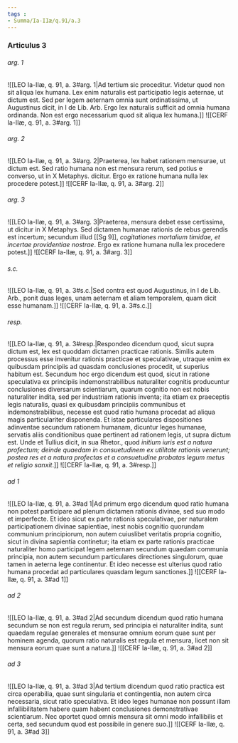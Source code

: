 ```yaml
---
tags : 
- Summa/Ia-IIæ/q.91/a.3
---
```


### Articulus 3

###### arg. 1
![[LEO Ia-IIæ, q. 91, a. 3#arg. 1|Ad tertium sic proceditur. Videtur quod non sit aliqua lex humana. Lex enim naturalis est participatio legis aeternae, ut dictum est. Sed per legem aeternam omnia sunt ordinatissima, ut Augustinus dicit, in I de Lib. Arb. Ergo lex naturalis sufficit ad omnia humana ordinanda. Non est ergo necessarium quod sit aliqua lex humana.]]
![[CERF Ia-IIæ, q. 91, a. 3#arg. 1]]

###### arg. 2
![[LEO Ia-IIæ, q. 91, a. 3#arg. 2|Praeterea, lex habet rationem mensurae, ut dictum est. Sed ratio humana non est mensura rerum, sed potius e converso, ut in X Metaphys. dicitur. Ergo ex ratione humana nulla lex procedere potest.]]
![[CERF Ia-IIæ, q. 91, a. 3#arg. 2]]

###### arg. 3
![[LEO Ia-IIæ, q. 91, a. 3#arg. 3|Praeterea, mensura debet esse certissima, ut dicitur in X Metaphys. Sed dictamen humanae rationis de rebus gerendis est incertum; secundum illud [[Sg 9]], *cogitationes mortalium timidae, et incertae providentiae nostrae*. Ergo ex ratione humana nulla lex procedere potest.]]
![[CERF Ia-IIæ, q. 91, a. 3#arg. 3]]

###### s.c.
![[LEO Ia-IIæ, q. 91, a. 3#s.c.|Sed contra est quod Augustinus, in I de Lib. Arb., ponit duas leges, unam aeternam et aliam temporalem, quam dicit esse humanam.]]
![[CERF Ia-IIæ, q. 91, a. 3#s.c.]]

###### resp.
![[LEO Ia-IIæ, q. 91, a. 3#resp.|Respondeo dicendum quod, sicut supra dictum est, lex est quoddam dictamen practicae rationis. Similis autem processus esse invenitur rationis practicae et speculativae, utraque enim ex quibusdam principiis ad quasdam conclusiones procedit, ut superius habitum est. Secundum hoc ergo dicendum est quod, sicut in ratione speculativa ex principiis indemonstrabilibus naturaliter cognitis producuntur conclusiones diversarum scientiarum, quarum cognitio non est nobis naturaliter indita, sed per industriam rationis inventa; ita etiam ex praeceptis legis naturalis, quasi ex quibusdam principiis communibus et indemonstrabilibus, necesse est quod ratio humana procedat ad aliqua magis particulariter disponenda. Et istae particulares dispositiones adinventae secundum rationem humanam, dicuntur leges humanae, servatis aliis conditionibus quae pertinent ad rationem legis, ut supra dictum est. Unde et Tullius dicit, in sua Rhetor., quod *initium iuris est a natura profectum; deinde quaedam in consuetudinem ex utilitate rationis venerunt; postea res et a natura profectas et a consuetudine probatas legum metus et religio sanxit*.]]
![[CERF Ia-IIæ, q. 91, a. 3#resp.]]

###### ad 1
![[LEO Ia-IIæ, q. 91, a. 3#ad 1|Ad primum ergo dicendum quod ratio humana non potest participare ad plenum dictamen rationis divinae, sed suo modo et imperfecte. Et ideo sicut ex parte rationis speculativae, per naturalem participationem divinae sapientiae, inest nobis cognitio quorundam communium principiorum, non autem cuiuslibet veritatis propria cognitio, sicut in divina sapientia continetur; ita etiam ex parte rationis practicae naturaliter homo participat legem aeternam secundum quaedam communia principia, non autem secundum particulares directiones singulorum, quae tamen in aeterna lege continentur. Et ideo necesse est ulterius quod ratio humana procedat ad particulares quasdam legum sanctiones.]]
![[CERF Ia-IIæ, q. 91, a. 3#ad 1]]

###### ad 2
![[LEO Ia-IIæ, q. 91, a. 3#ad 2|Ad secundum dicendum quod ratio humana secundum se non est regula rerum, sed principia ei naturaliter indita, sunt quaedam regulae generales et mensurae omnium eorum quae sunt per hominem agenda, quorum ratio naturalis est regula et mensura, licet non sit mensura eorum quae sunt a natura.]]
![[CERF Ia-IIæ, q. 91, a. 3#ad 2]]

###### ad 3
![[LEO Ia-IIæ, q. 91, a. 3#ad 3|Ad tertium dicendum quod ratio practica est circa operabilia, quae sunt singularia et contingentia, non autem circa necessaria, sicut ratio speculativa. Et ideo leges humanae non possunt illam infallibilitatem habere quam habent conclusiones demonstrativae scientiarum. Nec oportet quod omnis mensura sit omni modo infallibilis et certa, sed secundum quod est possibile in genere suo.]]
![[CERF Ia-IIæ, q. 91, a. 3#ad 3]]

